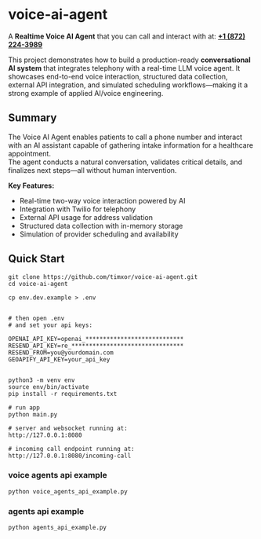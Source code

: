 # voice-ai-agent

A **Realtime Voice AI Agent** that you can call and interact with at:
<a href="tel:+18722243989"><strong>+1 (872) 224-3989</strong></a>

This project demonstrates how to build a production-ready **conversational AI system** that integrates telephony with a real-time LLM voice agent. It showcases end-to-end voice interaction, structured data collection, external API integration, and simulated scheduling workflows—making it a strong example of applied AI/voice engineering.

## Summary

The Voice AI Agent enables patients to call a phone number and interact with an AI assistant capable of gathering intake information for a healthcare appointment.  
The agent conducts a natural conversation, validates critical details, and finalizes next steps—all without human intervention.  

**Key Features:**  
- Real-time two-way voice interaction powered by AI  
- Integration with Twilio for telephony  
- External API usage for address validation  
- Structured data collection with in-memory storage  
- Simulation of provider scheduling and availability  


## Quick Start

```
git clone https://github.com/timxor/voice-ai-agent.git
cd voice-ai-agent

cp env.dev.example > .env


# then open .env
# and set your api keys:

OPENAI_API_KEY=openai_****************************
RESEND_API_KEY=re_********************************
RESEND_FROM=you@yourdomain.com
GEOAPIFY_API_KEY=your_api_key


python3 -m venv env
source env/bin/activate
pip install -r requirements.txt

# run app
python main.py

# server and websocket running at:
http://127.0.0.1:8080

# incoming call endpoint running at:
http://127.0.0.1:8080/incoming-call

```


### voice agents api example

```
python voice_agents_api_example.py
```

### agents api example

```
python agents_api_example.py
```
